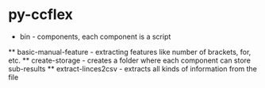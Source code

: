 # py-ccflex

* bin - components, each component is a script

** basic-manual-feature - extracting features like number of brackets, for, etc.
** create-storage - creates a folder where each component can store sub-results
** extract-linces2csv - extracts all kinds of information from the file

